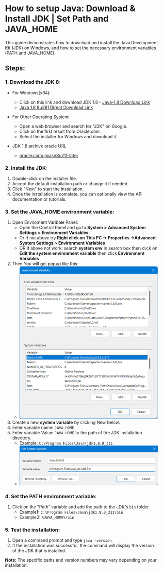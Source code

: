 # How to setup Java: Download & Install JDK | Set Path and JAVA_HOME

This guide demonstrates how to download and install the Java Development Kit (JDK) on Windows, and how to set the necessary environment variables (PATH and JAVA_HOME).

## Steps:

### 1. Download the JDK 8:
- For Windows(x64):
    - Click on this link and download JDK 1.8 - [Java-1.8 Download Link](https://drive.google.com/file/d/1s3v2EEYO8ICMntTzFiFaTwfV1ATEfx22/view?usp=sharing)
    - [Java 1.8 8u381 Direct Download Link](https://javadl.oracle.com/webapps/download/AutoDL?BundleId=248737_8c876547113c4e4aab3c868e9e0ec572)

- For Other Operating System:
    - Open a web browser and search for "JDK" on Google.
    - Click on the first result from Oracle.com.
    - Select the installer for Windows and download it.
- JDK 1.8 archive oracle URL
    - [oracle.com/javase8u211-later](https://www.oracle.com/in/java/technologies/javase/javase8u211-later-archive-downloads.html)

### 2. Install the JDK:
1. Double-click on the installer file.
2. Accept the default installation path or change it if needed.
3. Click "Next" to start the installation.
4. Once the installation is complete, you can optionally view the API documentation or tutorials.

### 3. Set the JAVA_HOME environment variable:
1. Open Enviroment Varibale Panel:
    - Open the Control Panel and go to **System > Advanced System Settings > Environment Variables**.
    - Or if not above try **Right click on This PC -> Properties ->Advanced System Settings > Environment Variables**
    - OR if above not work: search **system env** in search box then click on **Edit the system environment variable** then click **Environment Variables**
2. Then You will get popup like this: 
    - ![Enviroment varibale PopUp](https://github.com/ib321/Ebox/blob/main/Setup/Java/images/1EnvVar.png?raw=true)
3. Create a new **system variable** by clicking New below.
4. Enter variable name: `JAVA_HOME` 
5. Enter variable Value: `JAVA_HOME` to the path of the JDK installation directory.
    - Example: `C:\Program Files\Java\jdk1.8.0_311`
    - ![Set Value](https://github.com/ib321/Ebox/blob/main/Setup/Java/images/2EnvVar.png?raw=true)

### 4. Set the PATH environment variable:
1. Click on the "Path" variable and add the path to the JDK's `bin` folder.
    - Example1: `C:\Program Files\Java\jdk1.8.0_311\bin`
    - Example2: `%JAVA_HOME%\bin`

### 5. Test the installation:
1. Open a command prompt and type `java -version`
2. If the installation was successful, the command will display the version of the JDK that is installed.

**Note:** The specific paths and version numbers may vary depending on your installation.
